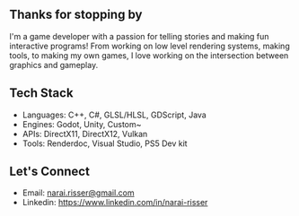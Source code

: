 ## Thanks for stopping by

I'm a game developer with a passion for telling stories and making fun interactive programs! From working on low level rendering systems, making tools, to making my own games, I love working on the intersection between graphics and gameplay. 

## Tech Stack
- Languages: C++, C#, GLSL/HLSL, GDScript, Java
- Engines: Godot, Unity, Custom~
- APIs: DirectX11, DirectX12, Vulkan
- Tools: Renderdoc, Visual Studio, PS5 Dev kit

## Let's Connect
- Email: narai.risser@gmail.com
- Linkedin: https://www.linkedin.com/in/narai-risser


<!--
**Tonsak09/Tonsak09** is a ✨ _special_ ✨ repository because its `README.md` (this file) appears on your GitHub profile.

Here are some ideas to get you started:

- 🔭 I’m currently working on ...
- 🌱 I’m currently learning ...
- 👯 I’m looking to collaborate on ...
- 🤔 I’m looking for help with ...
- 💬 Ask me about ...
- 📫 How to reach me: ...
- 😄 Pronouns: ...
- ⚡ Fun fact: ...
-->
